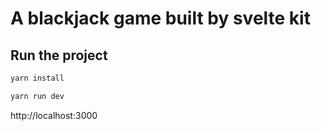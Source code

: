 # A blackjack game built by svelte kit

## Run the project

```bash
yarn install

yarn run dev
```

http://localhost:3000
